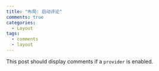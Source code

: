 ```yaml
---
title: "布局: 启动评论"
comments: true
categories:
  - Layout
tags:
  - comments
  - layout
---
```


This post should display comments if a `provider` is enabled.
